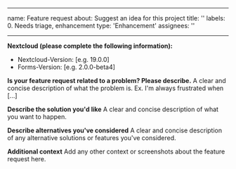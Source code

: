 <!--
  - SPDX-FileCopyrightText: 2020 Nextcloud GmbH and Nextcloud contributors
  - SPDX-License-Identifier: AGPL-3.0-only
-->

---

name: Feature request
about: Suggest an idea for this project
title: ''
labels: 0. Needs triage, enhancement
type: 'Enhancement'
assignees: ''

---

**Nextcloud (please complete the following information):**

- Nextcloud-Version: [e.g. 19.0.0]
- Forms-Version: [e.g. 2.0.0-beta4]

**Is your feature request related to a problem? Please describe.**
A clear and concise description of what the problem is. Ex. I'm always frustrated when [...]

**Describe the solution you'd like**
A clear and concise description of what you want to happen.

**Describe alternatives you've considered**
A clear and concise description of any alternative solutions or features you've considered.

**Additional context**
Add any other context or screenshots about the feature request here.
